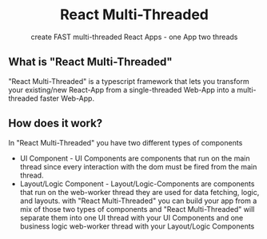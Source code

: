 <h1 align="center">
  React Multi-Threaded
</h1>
<p align="center">
  create FAST multi-threaded React Apps - one App two threads
</p>

## What is "React Multi-Threaded"
"React Multi-Threaded" is a typescript framework that lets you transform your existing/new React-App from a single-threaded Web-App into a multi-threaded faster Web-App.
## How does it work?
In "React Multi-Threaded" you have two different types of components
 - UI Component - UI Components are components that run on the main thread since every interaction with the dom must be fired from the main thread.
 - Layout/Logic Component - Layout/Logic-Components are components that run on the web-worker thread they are used for data fetching, logic, and layouts.
with "React Multi-Threaded" you can build your app from a mix of those two types of components and "React Multi-Threaded" will separate them into
one UI thread with your UI Components and one business logic web-worker thread with your Layout/Logic Components

